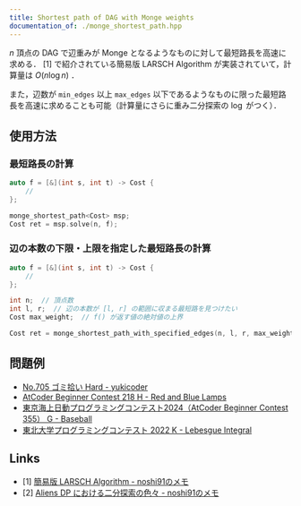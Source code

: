 ```yaml
---
title: Shortest path of DAG with Monge weights
documentation_of: ./monge_shortest_path.hpp
---
```


$n$ 頂点の DAG で辺重みが Monge となるようなものに対して最短路長を高速に求める． [1] で紹介されている簡易版 LARSCH Algorithm が実装されていて，計算量は $O(n \log n)$ ．

また，辺数が `min_edges` 以上 `max_edges` 以下であるようなものに限った最短路長を高速に求めることも可能（計算量にさらに重み二分探索の $\log$ がつく）．

## 使用方法

### 最短路長の計算

```cpp
auto f = [&](int s, int t) -> Cost {
    //
};

monge_shortest_path<Cost> msp;
Cost ret = msp.solve(n, f);
```

### 辺の本数の下限・上限を指定した最短路長の計算

```cpp
auto f = [&](int s, int t) -> Cost {
    //
};

int n;  // 頂点数
int l, r;  // 辺の本数が [l, r] の範囲に収まる最短路を見つけたい
Cost max_weight;  // f() が返す値の絶対値の上界

Cost ret = monge_shortest_path_with_specified_edges(n, l, r, max_weight, f);
```

## 問題例

- [No.705 ゴミ拾い Hard - yukicoder](https://yukicoder.me/problems/no/705)
- [AtCoder Beginner Contest 218 H - Red and Blue Lamps](https://atcoder.jp/contests/abc218/tasks/abc218_h)
- [東京海上日動プログラミングコンテスト2024（AtCoder Beginner Contest 355） G - Baseball](https://atcoder.jp/contests/abc355/tasks/abc355_g)
- [東北大学プログラミングコンテスト 2022 K - Lebesgue Integral](https://atcoder.jp/contests/tupc2022/tasks/tupc2022_k)

## Links

- [1] [簡易版 LARSCH Algorithm - noshi91のメモ](https://noshi91.hatenablog.com/entry/2023/02/18/005856)
- [2] [Aliens DP における二分探索の色々 - noshi91のメモ](https://noshi91.hatenablog.com/entry/2023/11/20/052227#fn-c9578a2a)
